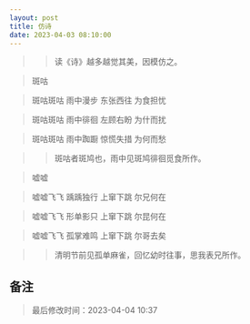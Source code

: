 ```yaml
---
layout: post
title: 仿诗
date: 2023-04-03 08:10:00
---
```


> > 读《诗》越多越觉其美，因模仿之。

> 斑咕

> 斑咕斑咕 雨中漫步 东张西往 为食担忧

> 斑咕斑咕 雨中徘徊 左顾右盼 为什而扰

> 斑咕斑咕 雨中踟蹰  惊慌失措 为何而愁

> > 斑咕者斑鸠也，雨中见斑鸠徘徊觅食所作。

> 嘘嘘

> 嘘嘘飞飞 踽踽独行 上窜下跳 尔兄何在

> 嘘嘘飞飞 形单影只 上窜下跳 尔昆何在

> 嘘嘘飞飞 孤掌难鸣  上窜下跳 尔哥去矣

> > 清明节前见孤单麻雀，回忆幼时往事，思我表兄所作。


## 备注

> 最后修改时间：2023-04-04 10:37